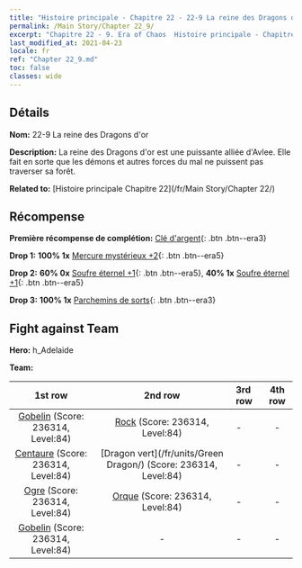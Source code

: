 ```yaml
---
title: "Histoire principale - Chapitre 22 - 22-9 La reine des Dragons d'or"
permalink: /Main Story/Chapter 22_9/
excerpt: "Chapitre 22 - 9. Era of Chaos  Histoire principale - Chapitre 22_9. 22-9 La reine des Dragons d'or"
last_modified_at: 2021-04-23
locale: fr
ref: "Chapter 22_9.md"
toc: false
classes: wide
---
```


## Détails

 **Nom:** 22-9 La reine des Dragons d'or

 **Description:** La reine des Dragons d'or est une puissante alliée d'Avlee. Elle fait en sorte que les démons et autres forces du mal ne puissent pas traverser sa forêt.

 **Related to:** [Histoire principale Chapitre 22](/fr/Main Story/Chapter 22/)

## Récompense

 **Première récompense de complétion:** [Clé d'argent](/ItemsFR/con_693/){: .btn .btn--era3}

 **Drop 1:** **100% 1x** [Mercure mystérieux +2](/ItemsFR/mat_77/){: .btn .btn--era5}

 **Drop 2:** **60% 0x** [Soufre éternel +1](/ItemsFR/mat_71/){: .btn .btn--era5}, **40% 1x** [Soufre éternel +1](/ItemsFR/mat_71/){: .btn .btn--era5}

 **Drop 3:** **100% 1x** [Parchemins de sorts](/ItemsFR/con_694/){: .btn .btn--era3}


## Fight against Team
 **Hero:** h_Adelaide

 **Team:**


  | 1st row | 2nd row | 3rd row | 4th row |
  |:----:|:----:|:----|:----:|
  | [Gobelin](/fr/units/Goblin/) (Score: 236314, Level:84)  | [Rock](/fr/units/Roc/) (Score: 236314, Level:84)  | - | - |
  | [Centaure](/fr/units/Centaur/) (Score: 236314, Level:84)  | [Dragon vert](/fr/units/Green Dragon/) (Score: 236314, Level:84)  | - | - |
  | [Ogre](/fr/units/Ogre/) (Score: 236314, Level:84)  | [Orque](/fr/units/Orc/) (Score: 236314, Level:84)  | - | - |
  | [Gobelin](/fr/units/Goblin/) (Score: 236314, Level:84)  | - | - | - |


